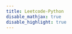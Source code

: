 ```yaml
---
title: Leetcode-Python
disable_mathjax: true
disable_highlight: true
---
```


[comment]: <> (本文件仅为适配hugo的标题，欢迎查看我的主页<https://miatan.cn/leetcode-python/docs/>)
